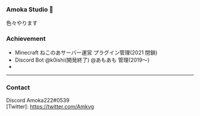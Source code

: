 ### Amoka Studio 👋
色々やります

### Achievement
* Minecraft ねこのあサーバー運営 プラグイン管理(2021 閉鎖)
* Discord Bot @k0ishi(開発終了) @あもあも 管理(2019～)
* 
***


### Contact
Discord Amoka222#0539  
[Twitter]: https://twitter.com/Amkvg

